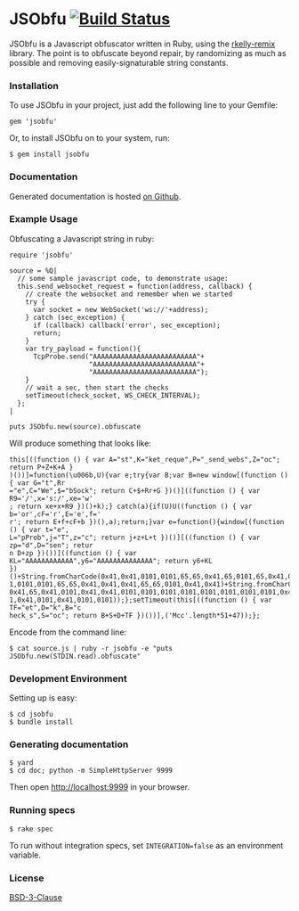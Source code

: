 JSObfu [![Build Status](https://travis-ci.org/rapid7/jsobfu.svg?branch=master)](https://travis-ci.org/rapid7/jsobfu)
==
JSObfu is a Javascript obfuscator written in Ruby, using the [rkelly-remix](http://rubygems.org/gems/rkelly-remix) library. The point is to obfuscate beyond repair, by randomizing as much as possible and removing easily-signaturable string constants.

### Installation

To use JSObfu in your project, just add the following line to your Gemfile:

    gem 'jsobfu'

Or, to install JSObfu on to your system, run:

    $ gem install jsobfu

### Documentation

Generated documentation is hosted [on Github](http://rapid7.github.io/jsobfu/doc/).

### Example Usage

Obfuscating a Javascript string in ruby:

    require 'jsobfu'

    source = %Q|
      // some sample javascript code, to demonstrate usage:
      this.send_websocket_request = function(address, callback) {
        // create the websocket and remember when we started
        try {
          var socket = new WebSocket('ws://'+address);
        } catch (sec_exception) {
          if (callback) callback('error', sec_exception);
          return;
        }
        var try_payload = function(){
          TcpProbe.send("AAAAAAAAAAAAAAAAAAAAAAAAAA"+
                        "AAAAAAAAAAAAAAAAAAAAAAAAAA"+
                        "AAAAAAAAAAAAAAAAAAAAAAAAAA");
        }
        // wait a sec, then start the checks
        setTimeout(check_socket, WS_CHECK_INTERVAL);
      };
    |

    puts JSObfu.new(source).obfuscate

Will produce something that looks like:

    this[((function () { var A="st",K="ket_reque",P="_send_webs",Z="oc"; return P+Z+K+A }
    )())]=function(\u006b,U){var e;try{var B;var B=new window[(function () { var G="t",Rr
    ="e",C="We",$="bSock"; return C+$+Rr+G })()]((function () { var R9='/',x='s:/',xe='w'
    ; return xe+x+R9 })()+k);} catch(a){if(U)U((function () { var b='or',cF='r',E='e',f='
    r'; return E+f+cF+b })(),a);return;}var e=function(){window[(function () { var t="e",
    L="pProb",j="T",z="c"; return j+z+L+t })()][((function () { var zp="d",D="sen"; retur
    n D+zp })())]((function () { var KL="AAAAAAAAAAAA",y6="AAAAAAAAAAAAAA"; return y6+KL
    })()+String.fromCharCode(0x41,0x41,0101,0101,65,65,0x41,65,0101,65,0x41,0101,0x41,010
    1,0101,0101,65,65,0x41,0x41,0x41,65,65,0101,0x41,0x41)+String.fromCharCode(0x41,0x41,
    0x41,65,0x41,0101,0x41,0x41,0101,0101,0101,0101,0101,0101,0101,0101,0x41,65,65,65,010
    1,0x41,0101,0x41,0101,0101));};setTimeout(this[((function () { var TF="et",D="k",B="c
    heck_s",S="oc"; return B+S+D+TF })())],('Mcc'.length*51+47));};


Encode from the command line:

    $ cat source.js | ruby -r jsobfu -e "puts JSObfu.new(STDIN.read).obfuscate"

### Development Environment

Setting up is easy:

    $ cd jsobfu
    $ bundle install

### Generating documentation

    $ yard
    $ cd doc; python -m SimpleHttpServer 9999

Then open [http://localhost:9999](http://localhost:9999) in your browser.

### Running specs

    $ rake spec

To run without integration specs, set `INTEGRATION=false` as an environment variable.

### License

[BSD-3-Clause](http://opensource.org/licenses/BSD-3-Clause)
